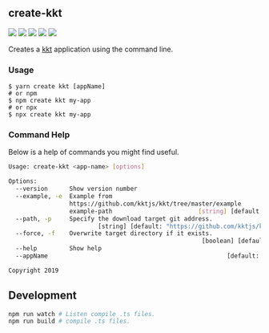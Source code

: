 ## create-kkt

[![](https://img.shields.io/github/issues/kktjs/create-kkt.svg)](https://github.com/kktjs/create-kkt/issues)
[![](https://img.shields.io/github/forks/kktjs/create-kkt.svg)](https://github.com/kktjs/create-kkt/network)
[![](https://img.shields.io/github/stars/kktjs/create-kkt.svg)](https://github.com/kktjs/create-kkt/stargazers)
[![](https://img.shields.io/github/release/kktjs/create-kkt)](https://github.com/kktjs/create-kkt/releases)
[![](https://img.shields.io/npm/v/create-kkt.svg)](https://www.npmjs.com/package/create-kkt)

Creates a [kkt](https://github.com/kktjs/kkt) application using the command line.

### Usage

```shell
$ yarn create kkt [appName]
# or npm
$ npm create kkt my-app
# or npx
$ npx create kkt my-app
```

### Command Help

Below is a help of commands you might find useful.

```bash
Usage: create-kkt <app-name> [options]

Options:
  --version      Show version number                                   [boolean]
  --example, -e  Example from
                 https://github.com/kktjs/kkt/tree/master/example
                 example-path                        [string] [default: "basic"]
  --path, -p     Specify the download target git address.
                         [string] [default: "https://github.com/kktjs/kkt"]
  --force, -f    Overwrite target directory if it exists.
                                                      [boolean] [default: false]
  --help         Show help                                             [boolean]
  --appName                                                  [default: "my-app"]

Copyright 2019
```

## Development

```bash
npm run watch # Listen compile .ts files.
npm run build # compile .ts files.
```
